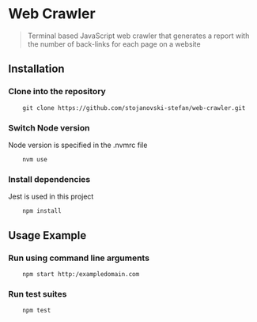 # Web Crawler

> Terminal based JavaScript web crawler that generates a report with the number of back-links for each page on a website

## Installation

### Clone into the repository

```
    git clone https://github.com/stojanovski-stefan/web-crawler.git
```

### Switch Node version

Node version is specified in the .nvmrc file

```
    nvm use
```

### Install dependencies

Jest is used in this project

```
    npm install
```

## Usage Example

### Run using command line arguments

```
    npm start http:/exampledomain.com
```

### Run test suites

```
    npm test
```
